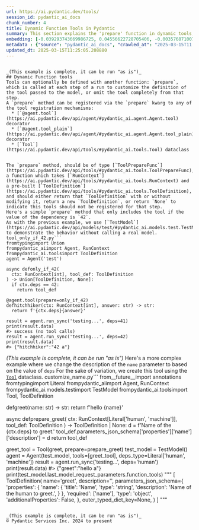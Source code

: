 ```yaml
---
url: https://ai.pydantic.dev/tools/
session_id: pydantic_ai_docs
chunk_number: 4
title: Dynamic Function Tools in Pydantic
summary: This section explains the 'prepare' function in dynamic tools, which allows customization of tools at each run step. The 'prepare' method can be registered using specific decorators and requires a function type 'ToolPrepareFunc' that accepts context and tool definition.
embedding: [-0.039293743669986725, 0.04556622728705406, -0.003576871007680893, -0.03478377312421799, -0.005420384928584099, -0.007283338811248541, -0.0029807258397340775, 0.039656613022089005, -0.0034569939598441124, 0.02747451700270176, 0.04279285669326782, -0.03685732185840607, 0.04611053317785263, -0.032217759639024734, -0.0019617711659520864, 0.010127987712621689, -0.0007698858389630914, 0.03263246640563011, -0.00695934658870101, 0.06816790252923965, 0.04157464578747749, 0.014657394960522652, 0.023547733202576637, 0.022925669327378273, 0.024804823100566864, 0.029936855658888817, -0.02179817669093609, 0.05126848444342613, -0.0063210828229784966, 0.005812415387481451, 0.018934089690446854, -0.020696604624390602, -0.023625491186976433, -0.021564902737736702, -0.01132027804851532, -0.0049667963758111, 0.044451694935560226, 0.018726734444499016, -0.02140938676893711, 0.019258080050349236, -0.02226472645998001, -0.045903176069259644, 0.035302162170410156, 0.0483655147254467, -0.0090652946382761, 0.004098497796803713, -0.0064960382878780365, 0.018791532143950462, 0.002242024289444089, -0.02196665294468403, -0.02523249201476574, 0.012389451265335083, -0.001186620444059372, 0.010413100942969322, -0.03504296764731407, -0.02643774263560772, -0.02365141175687313, 0.034446824342012405, -0.007192621007561684, 0.0008245594799518585, -0.009045855142176151, -0.02524545229971409, 0.010484378784894943, 0.04367411136627197, -0.04730282351374626, -0.012894879095256329, -0.0414968878030777, 0.015681209042668343, -0.04191159829497337, 0.005805935710668564, 0.006013290490955114, 0.032036323100328445, -0.05655603110790253, 0.007412935607135296, -0.0020249495282769203, -0.008346032351255417, -0.0025805956684052944, 0.04849511384963989, 0.02420867793262005, -0.018065789714455605, -0.008436749689280987, -0.015758967027068138, -0.001397215179167688, 0.0027636513113975525, -0.047250982373952866, -0.07221132516860962, -0.03408395126461983, -0.02713756449520588, -0.001593230408616364, -0.022860871627926826, 0.005478703882545233, -0.03582054749131203, 0.0048728385008871555, 0.010549177415668964, 0.0829937756061554, 0.04022683948278427, 0.012033060193061829, -0.03644261136651039, -0.005699018016457558, 0.020800283178687096, 0.04600685462355614, 0.022951588034629822, -0.05759280547499657, 0.008877378888428211, 0.05961451679468155, 0.011780346743762493, 0.00828771386295557, 0.0003187270776834339, -0.03040340356528759, 0.041704241186380386, -0.0846007764339447, -0.020126380026340485, 0.014709234237670898, 0.02387172542512417, -0.04458129033446312, -0.0025724959559738636, -0.0032771783880889416, 0.015149863436818123, -0.008035000413656235, -0.03245103359222412, -0.03815329074859619, -0.03869759663939476, 0.036727726459503174, -0.0276559516787529, 0.006486318539828062, 0.02541392669081688, -0.0013988352147862315, -0.010115028358995914, -0.06205093488097191, -0.02607487142086029, 0.007523092906922102, 0.03131058067083359, -0.0009193271398544312, 0.004309092648327351, -0.01010206900537014, -0.036727726459503174, -0.04681035503745079, 0.0021237670443952084, -0.02021709643304348, 0.0397602915763855, 0.018921129405498505, -0.04248182103037834, -0.0005317517789080739, 0.013905733823776245, -0.01656246744096279, 0.051035210490226746, -0.02453267015516758, -0.004441929515451193, -0.036390773952007294, 0.0501539520919323, 0.020268935710191727, 0.00093876663595438, -0.015240580774843693, -0.007879483513534069, -0.03558727353811264, 0.025945274159312248, 0.01372429821640253, 0.022005531936883926, 0.04110809788107872, -0.031336501240730286, 0.013192951679229736, 0.018895210698246956, -0.04572174325585365, 0.00479184091091156, -0.013879814185202122, -0.03094770945608616, 0.025323210284113884, -0.011890504509210587, -0.07444038987159729, -0.03597606346011162, 0.010309423319995403, -0.006573796272277832, -0.023431096225976944, 0.02352181449532509, 0.04255957901477814, -0.005167671479284763, -0.0672866478562355, -0.027578193694353104, -0.012674564495682716, -0.03812737017869949, -0.022925669327378273, -0.002404020167887211, -0.05650419369339943, 0.004075818695127964, -0.05562293529510498, -0.06313955038785934, -0.0004300992877688259, -0.021033557131886482, 0.011294359341263771, 0.038464322686195374, -0.0007488263654522598, 0.009356887079775333, 0.033980272710323334, 0.0011080524418503046, 0.018000992015004158, -0.04108217731118202, 0.059873711317777634, -0.015616411343216896, 0.014268605038523674, -0.02488258108496666, 0.011106443591415882, 0.04870246723294258, 0.026696935296058655, 0.0014190847286954522, 0.023042306303977966, -0.023716209456324577, 0.021720418706536293, 0.04097849875688553, -0.0207225251942873, -0.048287756741046906, -0.0007666459423489869, -0.04940228909254074, 0.016484709456562996, 0.02900375798344612, -0.013944612815976143, 0.008838499896228313, -0.02556944452226162, 0.019245121628046036, 0.013322548009455204, 0.0432334840297699, -0.01547385472804308, 0.018947048112750053, 0.0483395978808403, -0.0056083002127707005, -0.019102564081549644, 0.03263246640563011, -0.04183384031057358, -0.060184743255376816, -0.01884337142109871, 0.05248669534921646, 0.0362611785531044, 0.009220810607075691, 0.01798803173005581, -0.04909125715494156, 0.026722855865955353, -0.0500761941075325, -0.01261624600738287, -0.03753122687339783, -0.00462012505158782, -0.03346188738942146, -0.03006645105779171, -0.02350885421037674, -0.003904102835804224, -0.0020411491859704256, 0.01639399118721485, 0.016536548733711243, 0.018182426691055298, -0.008035000413656235, 0.03491337224841118, 0.0063826413825154305, 0.08962912857532501, -0.052071984857320786, 0.011255480349063873, -0.04528111219406128, -0.0396825335919857, -0.023288540542125702, -0.005507863126695156, -0.030792193487286568, -0.04261142015457153, -0.002514177467674017, 0.008410830982029438, -0.0038814235012978315, -0.0414191298186779, 0.007088943384587765, -0.0380236953496933, 0.034135788679122925, 0.05113888904452324, 0.010257584974169731, 0.021487144753336906, -0.03403211385011673, 0.05982187017798424, 0.05238301679491997, 0.04458129033446312, -0.01469627395272255, -0.02799290418624878, -0.03232143446803093, 0.0020508689340204, 0.03934558108448982, 0.007834125310182571, -0.012208016589283943, -0.02229064516723156, 0.018908169120550156, 0.020774362608790398, 0.028200257569551468, -0.019970862194895744, 0.016990136355161667, -0.018052831292152405, 0.009045855142176151, -0.017715878784656525, 0.010153907351195812, 0.015771927312016487, 0.03162161260843277, 0.042041193693876266, 0.007030624896287918, -0.011884024366736412, -0.011378596536815166, 0.02542688697576523, -0.004435449838638306, 0.007393496111035347, -0.045851338654756546, 0.02057996764779091, 0.005209790542721748, 0.021707460284233093, -0.0061072479002177715, 0.009110652841627598, -0.0063826413825154305, 0.029288871213793755, -0.022925669327378273, 0.022498000413179398, -0.005242189392447472, 0.01527945976704359, 0.029962774366140366, -0.03434314578771591, -0.017923234030604362, -0.0006192295695655048, -0.005954972002655268, -0.003891143249347806, -0.019815346226096153, 0.02538800798356533, -0.0011080524418503046, -0.008035000413656235, -0.024428991600871086, 0.010270544327795506, -0.009985431097447872, 0.0074712540954351425, 0.02433827519416809, 0.009305048733949661, -0.024752983823418617, 0.026722855865955353, 0.029314789921045303, -0.030273806303739548, -0.06148070842027664, -0.011689629405736923, 0.025362089276313782, 0.04577358067035675, -0.0058221351355314255, 0.007225020322948694, 0.027578193694353104, 0.0345245823264122, 0.03734979033470154, -0.04185975715517998, 0.004681683611124754, -0.041211772710084915, -0.05738545209169388, 0.022731274366378784, 0.02038557268679142, 0.004205415491014719, 0.008994015865027905, -0.02744859643280506, 0.03421355038881302, 0.04541071131825447, -0.030869951471686363, 0.007885963656008244, 0.0466807596385479, -0.03164753317832947, -0.02317190356552601, -0.013659500516951084, -0.021720418706536293, -0.0013307968620210886, 0.018389781937003136, -0.01745668612420559, 0.013789096847176552, -0.0005937152309343219, -0.013529903255403042, -0.04979108273983002, 0.050698257982730865, 0.005673098843544722, 0.004257253836840391, -0.02485666051506996, 0.010562136769294739, 0.02781146764755249, 0.05645235627889633, -0.02055404894053936, 0.0066677541472017765, -0.019141443073749542, -0.017353007569909096, -0.0008909778553061187, 0.017715878784656525, 0.039319660514593124, -0.03247695043683052, 0.05686706304550171, -0.006920467596501112, -0.016199596226215363, 0.009058814495801926, 0.027863306924700737, 0.044477611780166626, 0.009473524056375027, 0.008106278255581856, -0.03309901803731918, -0.015642330050468445, 0.04937637224793434, -0.09273945540189743, -0.007983161136507988, -0.019115524366497993, -0.0013680559350177646, 0.00712782284244895, 0.018713774159550667, 0.02796698361635208, 0.0500761941075325, -0.008715382777154446, -0.027085725218057632, -0.001303257537074387, -0.017741799354553223, -0.0023635211400687695, -0.015059145167469978, 0.07107087224721909, 0.02503809705376625, -0.0017949152970686555, -0.0018143547931686044, -0.00017434815526939929, 0.05443064495921135, 0.012519048526883125, 0.03146609663963318, 0.008177556097507477, -0.008682983927428722, -0.04056379199028015, 0.007983161136507988, 0.009480004198849201, 0.035846468061208725, 0.0036060302518308163, -0.01608295924961567, -0.08423790335655212, 0.04354451596736908, -0.03582054749131203, -0.010076149366796017, 0.04473680630326271, 0.01708085462450981, -0.08257906138896942, 0.03250287100672722, -0.038256969302892685, -0.005537022370845079, -0.019983822479844093, 0.0587332583963871, -0.010335342958569527, -0.005997090600430965, -0.03812737017869949, -0.039993565529584885, 0.026295185089111328, 0.02747451700270176, -0.011391556821763515, 0.010419581085443497, -0.052408937364816666, -0.0005216270219534636, 0.03468009829521179, -0.0638652890920639, 0.012389451265335083, -0.058111194521188736, -0.04108217731118202, 0.012382972054183483, -0.003243159269914031, 0.003537992015480995, 0.015331298112869263, -0.0032463991083204746, 0.004668723791837692, 0.03405803069472313, 0.010562136769294739, 0.027681870386004448, 0.017236370593309402, 0.07127822935581207, 0.006499278359115124, 0.07164109498262405, 0.026671016588807106, -0.031517934054136276, 0.058318547904491425, -0.009162492118775845, 0.021564902737736702, -0.007050064392387867, -0.005595340859144926, -0.016471749171614647, -0.03727203235030174, 0.016497669741511345, 0.022070331498980522, -0.010011350736021996, -0.0053879860788583755, 0.01356878224760294, 0.01398349180817604, 0.0016847581136971712, 0.0009217570768669248, -0.018195386976003647, 0.014683314599096775, 0.02157786302268505, -0.0414191298186779, 0.0030001653358340263, 0.05077601596713066, -0.0033273971639573574, 0.03812737017869949, 0.013970532454550266, 0.016536548733711243, -0.0005937152309343219, 0.008592266589403152, -0.002582215704023838, -0.009246730245649815, 0.05562293529510498, -0.014786992222070694, 0.023573653772473335, 0.05645235627889633, 0.01898592710494995, 0.012946717441082, -0.011858104728162289, 0.020074540749192238, -0.010620455257594585, -0.01883041113615036, 0.015564572997391224, 0.05165727436542511, 0.020955799147486687, -0.0006637784535996616, 0.0396825335919857, 0.0033695162273943424, 0.0037583063822239637, 0.07485509663820267, -0.06853077560663223, 0.014139007776975632, 0.0014806431718170643, 0.04046011343598366, -0.010225185193121433, 0.020333733409643173, 0.0011436915956437588, 0.0017706159269437194, 0.0008642484899610281, -0.00975863728672266, 0.003706467803567648, -0.011261959560215473, 0.003946221899241209, 0.02731900103390217, 0.04097849875688553, -0.006674233824014664, 0.010678774677217007, -0.01811762899160385, -0.05862957984209061, -0.00540094543248415, -0.0017155372770503163, 0.0037647862918674946, 0.015344258397817612, -0.0025417166762053967, -0.06961938738822937, -0.009596641175448895, 0.007911883294582367, 0.009596641175448895, 0.003218859899789095, -0.004918197635561228, -0.014540757983922958, 0.03177712857723236, 0.012564407661557198, -0.02334037981927395, 0.015085064806044102, 0.03125874325633049, 0.028796402737498283, 0.03421355038881302, 0.010562136769294739, -0.019115524366497993, 0.05119072645902634, -0.011845145374536514, 0.026139669120311737, -0.007160221692174673, 0.024273475632071495, -0.005841574631631374, -0.02607487142086029, -0.0005224369815550745, -0.01660134643316269, -0.03939741849899292, 0.022355442866683006, -0.015240580774843693, 0.024156838655471802, 0.017884355038404465, 0.007147262338548899, 0.03727203235030174, 0.041056256741285324, -0.010289983823895454, -0.003508832771331072, -0.03540584072470665, -0.00196501100435853, 0.009259689599275589, -0.018739692866802216, 0.0038036652840673923, 0.03193264454603195, -0.0022809032816439867, -0.0026583538856357336, -0.04872838780283928, -0.04738058149814606, -0.02349589578807354, 0.005096393171697855, -0.020268935710191727, 0.015305379405617714, 0.005251909140497446, -0.03784225881099701, -0.023094145581126213, 0.006343761924654245, 0.005724937655031681, -0.018623055890202522, -0.030144209042191505, -0.007011185400187969, -0.0017398366471752524, 0.010607495903968811, 0.021824097260832787, -0.053653065115213394, -0.025439847260713577, 0.013776137493550777, 0.006777911446988583, -0.04294837266206741, 0.005961451679468155, 0.035017047077417374, -0.04525519534945488, 0.020152298733592033, 0.024817781522870064, -0.02038557268679142, -0.023223742842674255, 0.030481161549687386, -0.0033160573802888393, -0.06853077560663223, 0.006359961815178394, 0.007380536291748285, -0.002953186398372054, -0.010516778565943241, -0.031051388010382652, -0.03141425922513008, 0.008566346950829029, -0.020476290956139565, 0.011106443591415882, 0.056089483201503754, -0.03296941891312599, -0.003871703753247857, -0.004953836556524038, -0.010011350736021996, -0.0022080049384385347, 0.021214991807937622, 0.006836229935288429, 0.021357549354434013, 0.018571218475699425, 0.007166701834648848, 0.0640208050608635, -0.02677469328045845, 0.015953363850712776, 0.03076627478003502, -0.00795724242925644, -0.02196665294468403, 0.008022040128707886, 0.020852120593190193, -0.01866193488240242, -0.00839139148592949, -0.06231012940406799, 0.028252096846699715, 0.014670355245471, 0.018687855452299118, -0.016705024987459183, -0.0032447793055325747, 0.02161674201488495, -0.009739197790622711, 0.0016717984108254313, 0.016873499378561974, -0.018195386976003647, 0.02520657330751419, -0.04191159829497337, -0.015849685296416283, 0.004684923216700554, 0.005378266330808401, -0.013387346640229225, -0.0070824637077748775, -0.016873499378561974, -0.02677469328045845, 0.03128466010093689, -0.03382475674152374, -0.013659500516951084, -0.015292419120669365, -0.002873808378353715, -0.0015227621188387275, 0.013231830671429634, 0.04681035503745079, 0.010445499792695045, 0.0224720798432827, 0.005812415387481451, -0.046525243669748306, 0.012810640968382359, 0.013620620593428612, -0.0077758063562214375, 0.022873830050230026, 0.00384254427626729, 0.04911717772483826, -0.05248669534921646, -0.043777789920568466, 0.02490849979221821, -0.018052831292152405, -0.023379258811473846, -0.03247695043683052, 0.012953197583556175, 0.06459103524684906, -0.01469627395272255, 0.03442090377211571, 0.02832985483109951, 0.00505427410826087, -0.0033160573802888393, -0.01511098351329565, -0.04237814620137215, 0.02814842015504837, -0.02299046702682972, 0.0020994676742702723, 0.023366298526525497, 0.010853730142116547, 0.01689941994845867, -0.036209337413311005, -0.04634380713105202, -0.01573304831981659, 0.01641991175711155, -0.01495546754449606, -0.014450040645897388, -0.01829906553030014, -0.01656246744096279, 0.010069669224321842, 0.02611375041306019, 0.05888877436518669, -0.023469975218176842, -0.012603286653757095, 0.022899750620126724, -0.01793619431555271, -0.015564572997391224, -0.0172622911632061, -0.01527945976704359, 0.022044410929083824, 0.017184533178806305, 0.03768674284219742, 0.008054439909756184, -0.01932287961244583, -0.006888068746775389, -0.018713774159550667, -0.005462503992021084, 0.008397870697081089, -0.013128153048455715, 0.00914953276515007, 0.04608461260795593, 0.026476621627807617, -0.03763490170240402, -0.005598580464720726, -0.00029301020549610257, -0.01762516051530838, -0.038256969302892685, 0.016821661964058876, -0.0011542212450876832, -0.04992067813873291, 0.020994678139686584, -0.02175929769873619, -0.01692533865571022, 0.032399192452430725, 0.03400619328022003, 0.006402080878615379, 0.019750548526644707, 0.002731251996010542, 0.023120064288377762, 0.0010383941698819399, 0.04885798320174217, -0.03766082227230072, 0.01641991175711155, -0.04937637224793434, 0.009881754405796528, 0.0023068226873874664, 0.005157951731234789, 0.007374056614935398, 0.003188080620020628, -0.0397602915763855, -0.008903298527002335, -0.02830393612384796, -0.0005268919048830867, 0.014009411446750164, -0.01389277447015047, 0.009700318798422813, 0.03644261136651039, -0.0073870159685611725, -0.0011436915956437588, -0.005792975891381502, -0.023262621834874153, -0.009791036136448383, 0.02381988801062107, 0.0345245823264122, -0.011158281937241554, -0.037220194935798645, -0.006359961815178394, 0.0027636513113975525, -0.03872351720929146, 0.018908169120550156, 0.011417475529015064, 0.0010294843232259154, -0.0328398235142231, 0.006337282247841358, 0.03304717689752579, -0.02677469328045845, 0.019620951265096664, 0.00725093949586153, 0.005566181614995003, -0.029159273952245712, -0.016147758811712265, -0.02365141175687313, 0.020255975425243378, -0.04268917813897133, -0.009259689599275589, 0.009570721536874771, 0.005323187448084354, 0.024066120386123657, -0.009013455361127853, 0.009019935503602028, -0.134573295712471, -0.010458460077643394, 0.03820512816309929, 0.0011582712177187204, -0.010847249999642372, 0.02661917731165886, -0.008844980038702488, 0.017689960077404976, -0.039656613022089005, -0.029496226459741592, -0.016705024987459183, 0.012227456085383892, -0.008320112712681293, 0.001173660741187632, 0.04092666134238243, -0.01408716943114996, 0.013542862609028816, -0.0007038724725134671, 0.008035000413656235, -0.015603451989591122, -0.008682983927428722, 0.018273144960403442, -0.0432075634598732, -0.004305853042751551, -0.017651081085205078, 0.009486484341323376, -0.024428991600871086, 0.027422677725553513, 0.038775354623794556, 0.009959512390196323, -0.031155064702033997, -0.01695125736296177, -0.014540757983922958, 0.011339717544615269, -0.04782120883464813, 0.042741015553474426, 0.003502352861687541, 0.030533000826835632, 0.051372162997722626, 0.01626439578831196, 0.03265838697552681, -0.0061914860270917416, 0.032580628991127014, 0.002531996928155422, 0.003725907299667597, 0.018091710284352303, -0.018428660929203033, 0.013970532454550266, -0.010827810503542423, 0.003991580568253994, 0.01625143550336361, 0.036546289920806885, 0.014644435606896877, 0.011099963448941708, 0.05655603110790253, 0.03229551762342453, -0.008093318901956081, 0.004827479831874371, -0.008864419534802437, 0.031025467440485954, 0.02783738635480404, -0.011385076679289341, 0.018441621214151382, 0.014631476253271103, -0.006175286136567593, 0.0014482439728453755, -0.007892443798482418, 0.01399645209312439, -0.01901184767484665, -0.020839162170886993, -0.0155386533588171, 0.011741467751562595, 0.0069528669118881226, -0.015253540128469467, -0.020631806924939156, 0.02209625020623207, -0.01140451617538929, 0.0004406290245242417, 0.0005268919048830867, -0.012240415439009666, 0.04613645002245903, -0.02330150082707405, 0.011734987609088421, 0.05411961302161217, -0.0302219670265913, 0.0037485866341739893, -0.013776137493550777, 0.0032010404393076897, 0.0024056402035057545, 0.0036611089017242193, 0.020243017002940178, 0.012208016589283943, 0.023444056510925293, -9.547637455398217e-05, -0.05598580837249756, 0.009654959663748741, -0.056244999170303345, 0.01106108445674181, -0.008670024573802948, 0.02300342731177807, 0.00661267526447773, 0.05453432351350784, -0.026982048526406288, -0.0021075676195323467, -0.028951918706297874, 0.0216037817299366, -0.014748113229870796, -0.0036060302518308163, -0.030299726873636246, 0.024947378784418106, 0.01502026617527008, -0.009538322687149048, -0.010620455257594585, 0.0125320078805089, -0.03094770945608616, -0.008644104935228825, 0.0828382596373558, 0.00479184091091156, -0.03144017606973648, 0.007892443798482418, 0.01450187899172306, 0.06412448734045029, 0.01883041113615036, -0.004147097002714872, -0.017016056925058365, -0.0034569939598441124, -0.027422677725553513, 0.002698852913454175, -0.04279285669326782, -0.00924025010317564, 0.03950109705328941, 0.03646853193640709, -0.007121342699974775, 0.011605391278862953, -0.00036185848875902593, -0.009667919017374516, 0.056037645787000656, -0.03996764495968819, -0.02038557268679142, -0.0008642484899610281, -0.009227290749549866, -0.021901855245232582, 0.04763977602124214, -0.0024623386561870575, -0.011650750413537025, -0.006554356776177883, 0.01746964454650879, -0.006016530096530914, 0.012104338966310024, 0.008670024573802948, -0.029055597260594368, -0.0013251269701868296, -0.00505103450268507, 0.027733709663152695, -0.007879483513534069, 0.03182896971702576, -0.013776137493550777, -0.0449441596865654, -0.021733378991484642, -0.018234265968203545, -0.04626604914665222, 0.023379258811473846, 0.006220645271241665, -0.03250287100672722, 0.007276859134435654, -0.02404020167887211, -0.003052004147320986, -0.002033049473538995, 0.00621416512876749, 0.002475298475474119, -0.024312354624271393, 0.038075532764196396, -0.013147592544555664, -0.022044410929083824, 0.030636677518486977, 0.047924887388944626, 0.0037323872093111277, -0.008099798113107681, 0.004688163287937641, 0.04268917813897133, 0.028925999999046326, 0.003936502151191235, 0.00306334369815886, -0.019296959042549133, 0.017003096640110016, -0.022238805890083313, 0.023042306303977966, -0.003972141072154045, 0.028459452092647552, 0.0018937329296022654, 0.04388146847486496, -0.0029337469022721052, -0.02693020924925804, 0.008650585077702999, 0.00041167225572280586, 0.026696935296058655, 0.058836936950683594, -0.0259323138743639, 0.008209955878555775, 0.005595340859144926, -0.013400306925177574, 0.030869951471686363, -0.00768508855253458, -0.005627740174531937, 0.02352181449532509, 0.039812128990888596, 0.015149863436818123, -0.038256969302892685, -0.05671154707670212, 0.012868959456682205, 0.009765117429196835, -0.005378266330808401, 0.015175782144069672, -0.00018690284923650324, -0.020255975425243378, 0.015979282557964325, -0.014450040645897388, 0.007821165025234222, -0.025699039921164513, -0.026528459042310715, 0.009765117429196835, -0.010134467855095863, -0.01233761291950941, -0.017845476046204567, -0.0008699183235876262, -0.004788600839674473, 0.013905733823776245, 0.009739197790622711, 0.05038722604513168, -0.010328862816095352, -0.02054108865559101, 0.004160056356340647, 0.00035315120476298034, -0.004224854987114668, 0.03890495002269745, -0.027863306924700737, 0.035639114677906036, -0.003440794302150607, -0.03211408108472824, 0.03768674284219742, 0.00014468264998868108, -0.0022274446673691273, 0.03506888821721077, -0.016186637803912163, 0.004678443539887667, 0.041211772710084915, 0.02778554894030094, 0.041056256741285324, 0.022744234651327133, 0.0006257094210013747, 0.029833177104592323, 0.01588856428861618, 0.0142556456848979, -0.02555648423731327, 0.01863601617515087, -0.038982708007097244, 0.02488258108496666, 0.0449700802564621, -0.015305379405617714, 0.004986235871911049, 0.021513065323233604, 0.03468009829521179, 0.030869951471686363, 0.0010294843232259154, -0.02936662919819355, -0.0015422016149386764, 0.01356878224760294, 0.011151802726089954, 0.040667466819286346, 0.020605886355042458, -0.006700153462588787, 0.025115855038166046, 0.0017349767731502652, 0.04458129033446312, 0.007179661188274622, -0.011035165749490261, -0.012408890761435032, -0.014670355245471, 0.014981387183070183, -0.009713278152048588, -0.019983822479844093, -0.01295967772603035, 0.030351564288139343, 0.01932287961244583, 0.007328697480261326, -0.03867167606949806, -0.0267487745732069, -0.036701805889606476, 0.005922572687268257, -0.007652689702808857, 0.015422016382217407, 0.01675686240196228, 0.008598745800554752, -0.007970201782882214, -0.004953836556524038, 0.006810310296714306, 0.009337447583675385, -0.01572008803486824, -0.033073097467422485, 0.013581741601228714, 0.010575097054243088, 0.015175782144069672, -0.005501382984220982, -0.009609600529074669, 0.015201701782643795, 0.01330958865582943, 0.0008448089938610792, -0.030118290334939957, 0.003923542331904173, -0.009272648952901363, -0.03817921131849289, -0.014799951575696468, 0.013542862609028816, 0.006259524263441563, -0.002648634137585759, 0.03040340356528759, -0.028537210077047348, 0.017819557338953018, -0.03893087059259415, -0.004224854987114668, -0.009032894857227802, 0.024610428139567375, 0.02693020924925804, 0.010840769857168198, 0.0029499465599656105, -0.01183866523206234, -0.012026580981910229, -0.006301643326878548, -0.0024558589793741703, -0.043259404599666595, 0.020683644339442253, 0.026541419327259064, 0.02507697604596615, -0.011009246110916138, -0.02297750860452652, -0.019620951265096664, -0.06790871173143387, -0.008436749689280987, -0.004989475943148136, -0.027500435709953308, -0.0003112347621936351, -0.0038036652840673923, -0.019646871834993362, -0.015305379405617714, 0.0005852104513905942, -0.017845476046204567, -0.017689960077404976, -0.0048890383914113045, 0.0021351068280637264, -0.003181600710377097, 0.075891874730587, -0.014139007776975632, -0.004484048578888178, 0.02125387080013752, 0.005119072739034891, 0.011294359341263771, -0.0016458790050819516, -0.006913987919688225, -0.0048890383914113045, -0.02196665294468403, -0.021811136975884438, 0.018934089690446854, 0.011871065013110638, 0.025530565530061722, 0.013335508294403553, 0.0031394818797707558, -0.01951727457344532, 0.022342484444379807, -0.006444199476391077, 0.023703251034021378, 0.015162822790443897, 0.004195695742964745, -0.0033338770736008883, -0.04427025839686394, 0.016186637803912163, 0.01676982268691063, 0.019141443073749542, -0.04074522480368614, 0.021694499999284744, 0.03714243695139885, -0.012169137597084045, 0.0010319143766537309, -0.0011258720187470317, -0.006719592958688736, -0.03955293446779251, 0.017897315323352814, 0.01846753992140293, 0.0007739357533864677, 0.004911717958748341, -0.013179992325603962, -0.007892443798482418, -0.00854690745472908, -0.0008334692684002221, -0.01638103276491165, -0.0017333568539470434, -6.920265150256455e-05, 0.010873169638216496, -0.027889225631952286, 0.004030459560453892, 0.006790870800614357, -0.0060392096638679504, -0.004406290128827095, 0.0023991602938622236, -0.02107243612408638, 0.018273144960403442, -0.04556622728705406, 0.004921437706798315, 0.03537992015480995, -0.00018163798085879534, 0.033410049974918365, 0.00384254427626729, 0.005336147267371416, -0.0020557288080453873, 0.03149201720952988, 0.0009039374999701977, -0.006249804515391588, 0.017029015347361565, -0.035509515553712845, -0.015460895374417305, 0.04419250041246414, 0.004305853042751551, -0.011534112505614758, 0.0063826413825154305, -0.014903629198670387, -0.012292253784835339, 0.025660160928964615, 0.02523249201476574, -0.04092666134238243, 0.013620620593428612, 0.006502517964690924, 0.021655621007084846, -0.04883206635713577, -0.013581741601228714, 0.007108382880687714, -0.03986396640539169, -0.014540757983922958, -0.008086838759481907, 0.008857939392328262, -0.014139007776975632, 0.01919328235089779, 0.0049570766277611256, 0.013283669017255306, 0.009791036136448383, 0.008106278255581856, 0.030118290334939957, -0.01544793602079153, 0.0030844032298773527, -0.026035992428660393, -0.015797846019268036, 0.011858104728162289, 0.0344986617565155, -0.02003566175699234, 0.002081648213788867, 0.007814685814082623, -0.011274919845163822, 0.00027701311046257615, -0.016355112195014954, -0.009661439806222916, -0.015460895374417305, 0.006693673320114613, 0.005666619166731834, -0.025828637182712555, -0.009227290749549866, 0.01674390397965908, -0.010503818280994892, -0.0008739682380110025, -0.038412485271692276, 0.023457016795873642, -0.028951918706297874, -0.02541392669081688, 0.03268430754542351, -0.014320443384349346, -0.004859879147261381, -0.004571526311337948, -0.006913987919688225, 0.025336168706417084, 0.006978786550462246, -0.040667466819286346, 0.029314789921045303, -0.011760907247662544, -0.004678443539887667, -0.004195695742964745, 0.002817109925672412, -0.03387659788131714, -0.024973299354314804, -0.03229551762342453, -0.0023311220575124025, -0.051942385733127594, -0.011728508397936821, 0.0040855384431779385, -0.025789758190512657, 0.0022501240018755198, -0.0030358044896274805, -0.02179817669093609, 0.015460895374417305, 0.02385876700282097, -0.003311197506263852, -0.00678439112380147, -0.02952214516699314, 0.010588056407868862, 0.007801725994795561, 0.006771431304514408, 0.004075818695127964, -0.03439498320221901, -0.01476107258349657, -0.027681870386004448, 0.03385067731142044, -0.0012708583381026983, -0.02108539454638958, -0.009797516278922558, 0.028278015553951263, 0.006593235768377781, 0.006855669431388378, 0.036883242428302765, 0.026541419327259064, 0.026204468682408333, 0.0054333447478711605, 0.01969870924949646, 0.017054935917258263, 0.004892278462648392, 0.01673094369471073, -0.0065381573513150215, 0.0276559516787529, -0.00773692736402154, 0.018687855452299118, -0.007225020322948694, 0.0267487745732069, -0.0026389143895357847, 0.009006976149976254, -0.010127987712621689, -0.007432375103235245, -0.009343927726149559, 0.01174794789403677, 0.006188245955854654, -0.021202031522989273, -0.00019814132247120142, -0.0066256350837647915, -0.02331445924937725, -0.018713774159550667, 0.004228094592690468, -0.010996286757290363, -0.012415370903909206, -0.016860540956258774, -0.022005531936883926, -0.011346197687089443, 0.0250510573387146, -0.03988988697528839, -0.02035965397953987, -0.005925812758505344, 0.02472706511616707, 0.018610097467899323, -0.004399810452014208, -0.0026696936693042517, -0.007672129198908806, -0.01330958865582943, 0.010912048630416393, 0.004762681666761637, 0.018195386976003647, 0.010069669224321842, 0.00932448823004961, 0.005203310400247574, 0.009596641175448895, -0.0018256945768371224, -0.05391225963830948, 0.039138227701187134, 0.013017996214330196, 0.024273475632071495, 0.0069269477389752865, 0.011715548112988472, -0.05925164371728897, -0.0259193554520607, 0.007898923009634018, 0.021564902737736702, -0.015357217751443386, -0.0032010404393076897, -0.02231656387448311, 0.02972950041294098, 0.010678774677217007, 0.0008140297140926123, 0.03683140501379967, 0.019776467233896255, -0.0029110675677657127, -0.007199100684374571, -0.018052831292152405, -0.0028268296737223864, -0.017651081085205078, -0.013646540232002735, 0.01443708036094904, -0.004743242170661688, -0.016108879819512367, -0.04364819452166557, 0.02625630609691143, -0.0259193554520607, -0.00021363218547776341, -0.01408716943114996, 0.017340049147605896, 0.011158281937241554, 0.0027442118152976036, 0.03180304914712906, -0.0032091401517391205, -0.015551612712442875, 0.022174008190631866, 0.0051482319831848145, 0.008715382777154446, 0.014618515968322754, -0.020255975425243378, -0.016173677518963814, -0.014061249792575836, -0.009194890968501568, 0.03094770945608616, -0.018623055890202522, -0.002211245009675622, 0.020087499171495438, -0.004701123107224703, 0.016873499378561974, -0.004234574735164642, -0.014942508190870285, 0.012240415439009666, -0.009376326575875282, 0.016316233202815056, 0.010899088345468044, 0.012292253784835339, 0.0006487938808277249, -0.003479673294350505, 0.004856639076024294, 0.04403698444366455, -0.010432540439069271, -0.0021156673319637775, 0.02695612981915474, -0.015758967027068138, 0.0009768357267603278, -0.03330637142062187, -0.017482604831457138, -0.03475785627961159, -0.012577367015182972, 0.015940403565764427, -0.010419581085443497, 0.041730161756277084, 0.013076314702630043, 0.005637459922581911, 0.011430435813963413, -0.017923234030604362, 0.019776467233896255, -0.0024428991600871086, 0.006836229935288429, 0.032191839069128036, 0.03527624160051346, -0.011637790128588676, -0.022407282143831253, -0.010976847261190414, -0.006327562499791384, -0.011812745593488216, 0.03491337224841118, 0.0020557288080453873, -0.008566346950829029, 0.032943498343229294, 0.00033695160527713597, 0.009512403048574924, -0.04546254873275757, 0.012726402841508389, 0.0064960382878780365, 0.01132027804851532, 0.020942838862538338, -0.007788766175508499, -0.011022205464541912, 0.038256969302892685, 0.009227290749549866, -0.0032399194315075874, 0.0046298447996377945, 0.0073870159685611725, 0.021733378991484642, -0.007918362505733967, 0.04022683948278427, -0.018765613436698914, 0.00349587295204401, -0.004121177364140749, -0.0015632611466571689, -0.018610097467899323, 0.045358870178461075, 0.009667919017374516, 0.007458294276148081, 0.05681522563099861, 0.034602340310811996, 0.010899088345468044, -0.0031718809623271227, 0.0008172696689143777, -0.006304882932454348, 0.0051903510466217995, 0.01898592710494995, -0.009123613126575947, -0.004565046168863773, -0.01492954883724451, -0.019906064495444298, 0.049998436123132706, -0.0030001653358340263, 0.032217759639024734, -0.023884685710072517, -0.017223412171006203, -0.008559866808354855, 0.012052499689161777, -0.016860540956258774, -0.01953023485839367, 0.02383284643292427, -0.022420242428779602, -0.03439498320221901, -0.017197491601109505, -0.024428991600871086, -0.01398349180817604, 0.005932292435318232, -0.005828614812344313, 0.0013947852421551943, 0.017728839069604874, 0.025893434882164, -0.0013008276000618935, -0.012311693280935287, 0.036338936537504196, -0.021824097260832787, 0.006881588604301214, -0.003447274211794138, -0.021214991807937622, -0.013555822893977165, 0.004480808507651091, 0.025621281936764717, -0.053653065115213394, -0.014475959353148937, -0.03351372480392456, -0.03504296764731407, -0.009188411757349968, 0.02174633927643299, -0.02227768488228321, 0.012110818177461624, -0.016679104417562485, 0.03162161260843277, -0.0045002480037510395, -0.003254499053582549, -0.008294194005429745, 0.0023635211400687695, -0.04421842098236084, -0.00093876663595438]
metadata : {"source": "pydantic_ai_docs", "crawled_at": "2025-03-15T11:25:05.207365", "url_path": "/tools/", "chunk_size": 3749}
updated_dt: 2025-03-15T11:25:05.208880
---
```

```

_(This example is complete, it can be run "as is")_
## Dynamic Function tools
Tools can optionally be defined with another function: `prepare`, which is called at each step of a run to customize the definition of the tool passed to the model, or omit the tool completely from that step.
A `prepare` method can be registered via the `prepare` kwarg to any of the tool registration mechanisms:
  * [`@agent.tool`](https://ai.pydantic.dev/api/agent/#pydantic_ai.agent.Agent.tool) decorator
  * [`@agent.tool_plain`](https://ai.pydantic.dev/api/agent/#pydantic_ai.agent.Agent.tool_plain) decorator
  * [`Tool`](https://ai.pydantic.dev/api/tools/#pydantic_ai.tools.Tool) dataclass


The `prepare` method, should be of type [`ToolPrepareFunc`](https://ai.pydantic.dev/api/tools/#pydantic_ai.tools.ToolPrepareFunc), a function which takes [`RunContext`](https://ai.pydantic.dev/api/tools/#pydantic_ai.tools.RunContext) and a pre-built [`ToolDefinition`](https://ai.pydantic.dev/api/tools/#pydantic_ai.tools.ToolDefinition), and should either return that `ToolDefinition` with or without modifying it, return a new `ToolDefinition`, or return `None` to indicate this tools should not be registered for that step.
Here's a simple `prepare` method that only includes the tool if the value of the dependency is `42`.
As with the previous example, we use [`TestModel`](https://ai.pydantic.dev/api/models/test/#pydantic_ai.models.test.TestModel) to demonstrate the behavior without calling a real model.
tool_only_if_42.py```
fromtypingimport Union
frompydantic_aiimport Agent, RunContext
frompydantic_ai.toolsimport ToolDefinition
agent = Agent('test')

async defonly_if_42(
  ctx: RunContext[int], tool_def: ToolDefinition
) -> Union[ToolDefinition, None]:
  if ctx.deps == 42:
    return tool_def

@agent.tool(prepare=only_if_42)
defhitchhiker(ctx: RunContext[int], answer: str) -> str:
  return f'{ctx.deps}{answer}'

result = agent.run_sync('testing...', deps=41)
print(result.data)
#> success (no tool calls)
result = agent.run_sync('testing...', deps=42)
print(result.data)
#> {"hitchhiker":"42 a"}

```

_(This example is complete, it can be run "as is")_
Here's a more complex example where we change the description of the `name` parameter to based on the value of `deps`
For the sake of variation, we create this tool using the [`Tool`](https://ai.pydantic.dev/api/tools/#pydantic_ai.tools.Tool) dataclass.
customize_name.py```
from__future__import annotations
fromtypingimport Literal
frompydantic_aiimport Agent, RunContext
frompydantic_ai.models.testimport TestModel
frompydantic_ai.toolsimport Tool, ToolDefinition

defgreet(name: str) -> str:
  return f'hello {name}'

async defprepare_greet(
  ctx: RunContext[Literal['human', 'machine']], tool_def: ToolDefinition
) -> ToolDefinition | None:
  d = f'Name of the {ctx.deps} to greet.'
  tool_def.parameters_json_schema['properties']['name']['description'] = d
  return tool_def

greet_tool = Tool(greet, prepare=prepare_greet)
test_model = TestModel()
agent = Agent(test_model, tools=[greet_tool], deps_type=Literal['human', 'machine'])
result = agent.run_sync('testing...', deps='human')
print(result.data)
#> {"greet":"hello a"}
print(test_model.last_model_request_parameters.function_tools)
"""
[
  ToolDefinition(
    name='greet',
    description='',
    parameters_json_schema={
      'properties': {
        'name': {
          'title': 'Name',
          'type': 'string',
          'description': 'Name of the human to greet.',
        }
      },
      'required': ['name'],
      'type': 'object',
      'additionalProperties': False,
    },
    outer_typed_dict_key=None,
  )
]
"""

```

_(This example is complete, it can be run "as is")_
© Pydantic Services Inc. 2024 to present